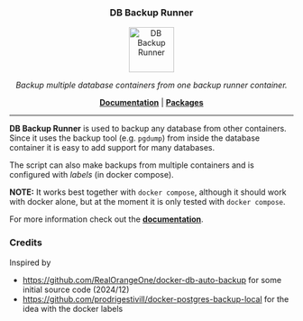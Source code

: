 <h3 align="center"><b>DB Backup Runner</b></h3>
<p align="center">
  <a href="https://burgdev.github.io/db-backup-runner"><img src="https://burgdev.github.io/db-backup-runner/assets/favicon.png" alt="DB Backup Runner" width="80" /></a>
</p>
<p align="center">
    <em>Backup multiple database containers from one backup runner container.</em>
</p>
<p align="center">
    <b><a href="https://burgdev.github.io/db-backup-runner/getting-started/">Documentation</a></b> | <b><a href="https://ghcr.io/burgdev/db-backup-runner">Packages</a></b>
</p>

---

**DB Backup Runner** is used to backup any database from other containers.
Since it uses the backup tool (e.g. `pgdump`) from inside the database container it is
easy to add support for many databases.

The script can also make backups from multiple containers and is configured with _labels_ (in docker compose).

**NOTE:** It works best together with `docker compose`, although it should work with docker alone,
          but at the moment it is only tested with `docker compose`.

For more information check out the [**documentation**](https://burgdev.github.io/db-backup-runner/).


### Credits

Inspired by

- <https://github.com/RealOrangeOne/docker-db-auto-backup> for some initial source code (2024/12)
- <https://github.com/prodrigestivill/docker-postgres-backup-local> for the idea with the docker labels
